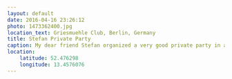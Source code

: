 ```yaml
---
layout: default
date: 2016-04-16 23:26:12
photo: 1473362400.jpg
location_text: Griesmuehle Club, Berlin, Germany
title: Stefan Private Party
caption: My dear friend Stefan organized a very good private party in a club. House and deep house music made us dance all night!
location:
    latitude: 52.476298
    longitude: 13.4576076
---
```

